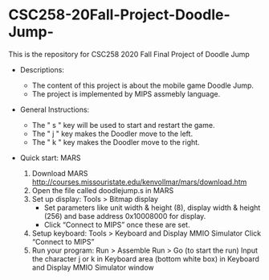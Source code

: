 # CSC258-20Fall-Project-Doodle-Jump-
This is the repository for CSC258 2020 Fall Final Project of Doodle Jump

- Descriptions:
  - The content of this project is about the mobile game Doodle Jump.
  - The project is implemented by MIPS assmebly language.

- General Instructions:
  - The " s " key will be used to start and restart the game.
  - The " j " key makes the Doodler move to the left.
  - The " k " key makes the Doodler move to the right.

- Quick start: MARS
  1. Download MARS http://courses.missouristate.edu/kenvollmar/mars/download.htm
  2. Open the file called doodlejump.s in MARS
  3. Set up display: Tools > Bitmap display
     - Set parameters like unit width & height (8), display width & height (256) and base address 0x10008000 for display. 
     - Click “Connect to MIPS” once these are set.
  4. Setup keyboard: Tools > Keyboard and Display MMIO Simulator 
     Click “Connect to MIPS”
  5. Run your program:
     Run > Assemble
     Run > Go (to start the run)
     Input the character j or k in Keyboard area (bottom white box) in Keyboard and
     Display MMIO Simulator window

